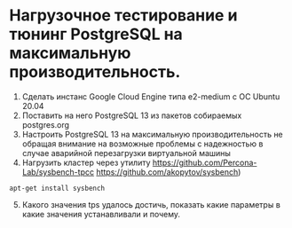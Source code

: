 # Нагрузочное тестирование и тюнинг PostgreSQL на максимальную производительность.

1. Сделать инстанс Google Cloud Engine типа e2-medium с ОС Ubuntu 20.04
2. Поставить на него PostgreSQL 13 из пакетов собираемых postgres.org
3. Настроить PostgreSQL 13 на максимальную производительность не обращая внимание на возможные проблемы с надежностью в случае
аварийной перезагрузки виртуальной машины
4. Нагрузить кластер через утилиту https://github.com/Percona-Lab/sysbench-tpcc https://github.com/akopytov/sysbench)
```
apt-get install sysbench
```
5. Какого значения tps удалось достичь, показать какие параметры в какие значения устанавливали и почему.
